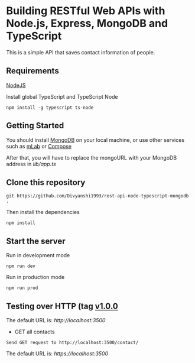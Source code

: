 # Building RESTful Web APIs with Node.js, Express, MongoDB and TypeScript

This is a simple API that saves contact information of people. 

## Requirements

[NodeJS](https://nodejs.org/en/)

Install global TypeScript and TypeScript Node

```
npm install -g typescript ts-node
```

## Getting Started

You should install [MongoDB](https://docs.mongodb.com/manual/administration/install-community/) on your local machine, or use other services such as [mLab](https://mlab.com/) or [Compose](https://www.compose.com/compare/mongodb)

After that, you will have to replace the mongoURL with your MongoDB address in *lib/app.ts*

## Clone this repository

```
git https://github.com/Divyanshi1993/rest-api-node-typescript-mongodb .
```

Then install the dependencies

```
npm install
```

## Start the server

Run in development mode

```
npm run dev
```

Run in production mode 

```
npm run prod
```

## Testing over HTTP (tag [v1.0.0](https://github.com/Divyanshi1993/rest-api-node-typescript-mongodb)

The default URL is: *http://localhost:3500*

+ GET all contacts

```
Send GET request to http://localhost:3500/contact/
```

The default URL is: *https://localhost:3500*

